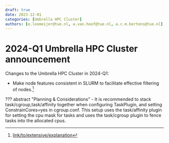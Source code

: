 ```yaml
---
draft: true
date: 2023-12-01
categories: [Umbrella HPC Cluster]
authors: [e.loomeijer@tue.nl, a.van.hoof@tue.nl, a.c.m.bertens@tue.nl]
---
```


# 2024-Q1 Umbrella HPC Cluster announcement

Changes to the Umbrella HPC Cluster in 2024-Q1:

- Make node features consistent in SLURM to facilitate effective filtering of nodes.[^1]

<!-- more -->

??? abstract "Planning & Considerations"
    -   It is recommended to stack task/cgroup,task/affinity together when
    configuring TaskPlugin, and setting ConstrainCores=yes in
    cgroup.conf. This setup uses the task/affinity plugin for setting
    the cpu mask for tasks and uses the task/cgroup plugin to fence
    tasks into the allocated cpus.

[^1]: [link/to/extensive/explanation]()
